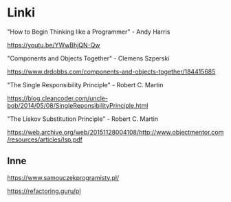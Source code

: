 # Linki

"How to Begin Thinking like a Programmer" - Andy Harris

https://youtu.be/YWwBhjQN-Qw

"Components and Objects Together" - Clemens Szperski

https://www.drdobbs.com/components-and-objects-together/184415685

"The Single Responsibility Principle" - Robert C. Martin

https://blog.cleancoder.com/uncle-bob/2014/05/08/SingleReponsibilityPrinciple.html

"The Liskov Substitution Principle" - Robert C. Martin

https://web.archive.org/web/20151128004108/http://www.objectmentor.com/resources/articles/lsp.pdf


Inne
----

https://www.samouczekprogramisty.pl/

https://refactoring.guru/pl
